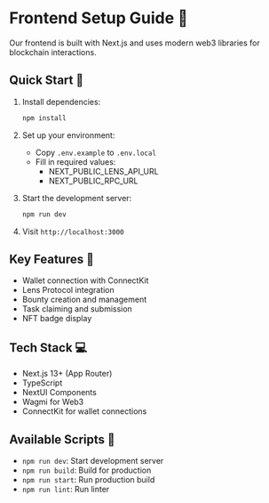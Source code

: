 # Frontend Setup Guide 🎨

Our frontend is built with Next.js and uses modern web3 libraries for blockchain interactions.

## Quick Start 🚀

1. Install dependencies:
   ```bash
   npm install
   ```

2. Set up your environment:
   - Copy `.env.example` to `.env.local`
   - Fill in required values:
     - NEXT_PUBLIC_LENS_API_URL
     - NEXT_PUBLIC_RPC_URL

3. Start the development server:
   ```bash
   npm run dev
   ```

4. Visit `http://localhost:3000`

## Key Features 🎯

- Wallet connection with ConnectKit
- Lens Protocol integration
- Bounty creation and management
- Task claiming and submission
- NFT badge display

## Tech Stack 💻

- Next.js 13+ (App Router)
- TypeScript
- NextUI Components
- Wagmi for Web3
- ConnectKit for wallet connections

## Available Scripts 📝

- `npm run dev`: Start development server
- `npm run build`: Build for production
- `npm run start`: Run production build
- `npm run lint`: Run linter
